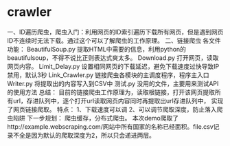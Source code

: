 # crawler
一、ID遍历爬虫，爬虫入门：利用网页的ID索引遍历下载所有网页，但是遇到网页ID不连续时无法下载。通过这个可以了解爬虫的工作原理。
二、链接爬虫
各文件功能：
BeautifulSoup.py
提取HTML中需要的信息，利用python的beautifulsoup，不得不说比正则表达式爽太多。
Download.py
打开网页，读取网页内容。
Limit_Delay.py
设置相同网页的下载延迟，避免下载速度过快导致IP禁用，默认3秒
Link_Crawler.py
链接爬虫各模块的主调度程序，程序主入口
Writer.py
将提取出的内容写入到CSV中
测试.py
没用的文件，主要用来测试API的使用方法
总结：
目前的链接爬虫工作原理为，读取根链接，打开该网页提取所有url，存进队列中，逐个打开url读取网页内容同时再提取出url存进队列中，
实现了网页链接爬取。
特点：
1、下载速度可以调
2、可以调节爬取深度，防止落入爬虫陷阱
下一步规划：
爬虫缓存，分布式爬虫。
本次demo爬取了http://example.webscraping.com/网站中所有国家的名称已经面积。file.csv记录不全是因为默认的爬取深度为2，所以只会递进两层。
